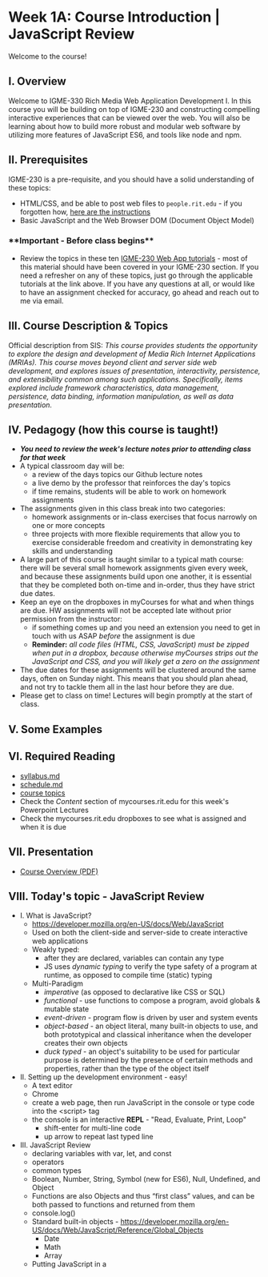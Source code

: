 # Week 1A: Course Introduction | JavaScript Review

Welcome to the course!

## I. Overview
Welcome to IGME-330 Rich Media Web Application Development I. In this course you will be building on top of IGME-230 and constructing compelling interactive experiences that can be viewed over the web. You will also be learning about how to build more robust and modular web software by utilizing more features of JavaScript ES6, and tools like node and npm. 


## II. Prerequisites
IGME-230 is a pre-requisite, and you should have a solid understanding of these topics:
- HTML/CSS, and be able to post web files to `people.rit.edu` - if you forgotten how, [here are the instructions](https://github.com/tonethar/IGME-230-Master/blob/master/notes/posting-to-banjo.md)
- Basic JavaScript and the Web Browser DOM (Document Object Model)

### \*\*Important - Before class begins\*\*
- Review the topics in these ten [IGME-230 Web App tutorials](https://github.com/tonethar/IGME-230-Master/blob/master/notes/web-apps-0.md#section4) - most of this material should have been covered in your IGME-230 section. If you need a refresher on any of these topics, just go through the applicable tutorials at the link above. If you have any questions at all, or would like to have an assignment checked for accuracy, go ahead and reach out to me via email.


## III. Course Description & Topics
Official description from SIS: *This course provides students the opportunity to explore the design and development of Media Rich Internet Applications (MRIAs).  This course moves beyond client and server side web development, and explores issues of presentation, interactivity, persistence, and extensibility common among such applications.  Specifically, items explored include framework characteristics, data management, persistence, data binding, information manipulation, as well as data presentation.*


## IV. Pedagogy (how this course is taught!)
- ***You need to review the week's lecture notes *prior* to attending class for that week***
- A typical classroom day will be:
    - a review of the days topics our Github lecture notes
    - a live demo by the professor that reinforces the day's topics
    - if time remains, students will be able to work on homework assignments
- The assignments given in this class break into two categories:
    - homework assignments or in-class exercises that focus narrowly on one or more concepts
    - three projects with more flexible requirements that allow you to exercise considerable freedom and creativity in demonstrating key skills and understanding
- A large part of this course is taught similar to a typical math course: there will be several small homework assignments given every week, and because these assignments build upon one another, it is essential that they be completed both on-time and in-order, thus they have strict due dates.
- Keep an eye on the dropboxes in myCourses for what and when things are due. HW assignments will not be accepted late without prior permission from the instructor:
    - if something comes up and you need an extension you need to get in touch with us ASAP *before* the assignment is due
    - **Reminder:** *all code files (HTML, CSS, JavaScript) must be zipped when put in a dropbox, because otherwise myCourses strips out the JavaScript and CSS, and you will likely get a zero on the assignment*
- The due dates for these assignments will be clustered around the same days, often on Sunday night. This means that you should plan ahead, and not try to tackle them all in the last hour before they are due.
- Please get to class on time! Lectures will begin promptly at the start of class.

## V. Some Examples

## VI. Required Reading
* [syllabus.md](../syllabus.md)
* [schedule.md](../schedule.md)
* [course topics](../topics.md)
* Check the *Content* section of mycourses.rit.edu for this week's Powerpoint Lectures
* Check the mycourses.rit.edu dropboxes to see what is assigned and when it is due

## VII. Presentation

- [Course Overview (PDF)](presentations/Course_overview.pdf)

## VIII. Today's topic - JavaScript Review

- I. What is JavaScript?
  - https://developer.mozilla.org/en-US/docs/Web/JavaScript
  - Used on both the client-side and server-side to create interactive web applications
  - Weakly typed:
    - after they are declared, variables can contain any type
    - JS uses *dynamic typing* to verify the type safety of a program at runtime, as opposed to compile time (static) typing
  - Multi-Paradigm
    - *imperative* (as opposed to declarative like CSS or SQL)
    - *functional* - use functions to compose a program, avoid globals & mutable state
    - *event-driven* - program flow is driven by user and system events
    - *object-based* - an object literal, many built-in objects to use, and both prototypical and classical inheritance when the developer creates their own objects
    - *duck typed* - an object's suitability to be used for particular purpose is determined by the presence of certain methods and properties, rather than the type of the object itself
- II. Setting up the development environment - easy!
  - A text editor
  - Chrome
  - create a web page, then run JavaScript in the console or type code into the &lt;script> tag
  - the console is an interactive **REPL** - "Read, Evaluate, Print, Loop"
    - shift-enter for multi-line code
    - up arrow to repeat last typed line
- III. JavaScript Review
  - declaring variables with var, let, and const
  - operators
  - common types
  - Boolean, Number, String, Symbol (new for ES6), Null, Undefined, and Object
  - Functions are also Objects and thus “first class” values, and can be both passed to functions and returned from them
  - console.log()
  - Standard built-in objects - https://developer.mozilla.org/en-US/docs/Web/JavaScript/Reference/Global_Objects
    - Date
    - Math
    - Array
  - Putting JavaScript in a <script> tag
    - "use strict" (strict mode) - https://developer.mozilla.org/en-US/docs/Web/JavaScript/Reference/Strict_mode
  - Functions
    - writing functions
    - calling functions
    - Some DOM Elements (DOM = Document Object Model)
      - https://en.wikipedia.org/wiki/Document_Object_Model
      - https://developer.mozilla.org/en-US/docs/Web/API/Document_Object_Model
    - &lt;button>
    - &lt;input>
    - &lt;<p>
    - Manipulating the properties of DOM elements:
      - document.querySelector()
      - document.querySelectorAll()
    - Challenge:
      - Declaratively (using CSS) make the button 50 pixels tall by 100 pixels wide
      - Imperatively (using JavaScript) give the paragraph a red text color, and a yellow background color
    - Events:
      - DOM elements have to load before we can manipulate their properties
      - event handlers 
      - addEventListener()
- JavaScript Debugger
  - setting breakpoints
  - inspecting variable values 
  - viewing the call stack
  - "View Page Source" v. the Debugger's "Inspect Elements" view

| <-- Previous Unit | Home | Next Unit -->
| --- | --- | --- 
|   :-\  |  [**IGME-230 Schedule**](../schedule.md) | [**week-01B-notes.md**](week-01B-notes.md)
